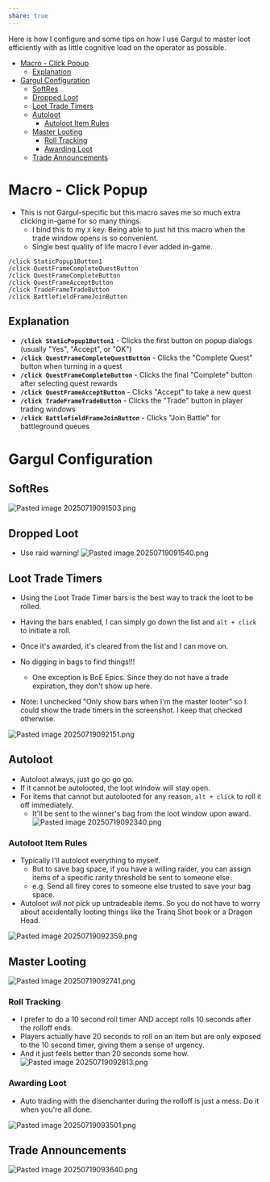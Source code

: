 ```yaml
---
share: true
---
```



Here is how I configure and some tips on how I use Gargul to master loot efficiently with as little cognitive load on the operator as possible.

- [Macro - Click Popup](Gargul%20Settings.md#Macro%20-%20Click%20Popup)
	- [Explanation](Gargul%20Settings.md#Macro%20-%20Click%20Popup)
- [Gargul Configuration](Gargul%20Settings.md#Gargul%20Configuration)
	- [SoftRes](Gargul%20Settings.md#Gargul%20Configuration)
	- [Dropped Loot](Gargul%20Settings.md#Gargul%20Configuration)
	- [Loot Trade Timers](Gargul%20Settings.md#Gargul%20Configuration)
	- [Autoloot](Gargul%20Settings.md#Gargul%20Configuration)
		- [Autoloot Item Rules](Gargul%20Settings.md#Autoloot)
	- [Master Looting](Gargul%20Settings.md#Gargul%20Configuration)
		- [Roll Tracking](Gargul%20Settings.md#Master%20Looting)
		- [Awarding Loot](Gargul%20Settings.md#Master%20Looting)
	- [Trade Announcements](Gargul%20Settings.md#Gargul%20Configuration)


# Macro - Click Popup 
- This is not Gargul-specific but this macro saves me so much extra clicking in-game for so many things.
    - I bind this to my `X` key. Being able to just hit this macro when the trade window opens is so convenient. 
    - Single best quality of life macro I ever added in-game.

```
/click StaticPopup1Button1
/click QuestFrameCompleteQuestButton
/click QuestFrameCompleteButton
/click QuestFrameAcceptButton
/click TradeFrameTradeButton
/click BattlefieldFrameJoinButton
```

## Explanation
- **`/click StaticPopup1Button1`** - Clicks the first button on popup dialogs (usually "Yes", "Accept", or "OK")
- **`/click QuestFrameCompleteQuestButton`** - Clicks the "Complete Quest" button when turning in a quest
- **`/click QuestFrameCompleteButton`** - Clicks the final "Complete" button after selecting quest rewards
- **`/click QuestFrameAcceptButton`** - Clicks "Accept" to take a new quest
- **`/click TradeFrameTradeButton`** - Clicks the "Trade" button in player trading windows
- **`/click BattlefieldFrameJoinButton`** - Clicks "Join Battle" for battleground queues


# Gargul Configuration
## SoftRes
![Pasted image 20250719091503.png](./0%20-%20Attachments/Pasted%20image%2020250719091503.png)

## Dropped Loot
- Use raid warning!
![Pasted image 20250719091540.png](./0%20-%20Attachments/Pasted%20image%2020250719091540.png)

## Loot Trade Timers
- Using the Loot Trade Timer bars is the best way to track the loot to be rolled.
- Having the bars enabled, I can simply go down the list and `alt + click` to initiate a roll. 
- Once it's awarded, it's cleared from the list and I can move on. 
- No digging in bags to find things!!!
    - One exception is BoE Epics. Since they do not have a trade expiration, they don't show up here. 

- Note: I unchecked "Only show bars when I'm the master looter" so I could show the trade timers in the screenshot. I keep that checked otherwise.

![Pasted image 20250719092151.png](./0%20-%20Attachments/Pasted%20image%2020250719092151.png)


## Autoloot
- Autoloot always, just go go go go.
- If it cannot be autolooted, the loot window will stay open. 
- For items that cannot but autolooted for any reason, `alt + click` to roll it off immediately. 
    - It'll be sent to the winner's bag from the loot window upon award.
![Pasted image 20250719092340.png](./0%20-%20Attachments/Pasted%20image%2020250719092340.png)

### Autoloot Item Rules
- Typically I'll autoloot everything to myself. 
    - But to save bag space, if you have a willing raider, you can assign items of a specific rarity threshold be sent to someone else.
    - e.g. Send all firey cores to someone else trusted to save your bag space.
- Autoloot _will not_ pick up untradeable items. So you do not have to worry about accidentally looting things like the Tranq Shot book or a Dragon Head.

![Pasted image 20250719092359.png](./0%20-%20Attachments/Pasted%20image%2020250719092359.png)


## Master Looting
![Pasted image 20250719092741.png](./0%20-%20Attachments/Pasted%20image%2020250719092741.png)

### Roll Tracking
- I prefer to do a 10 second roll timer AND accept rolls 10 seconds after the rolloff ends. 
- Players actually have 20 seconds to roll on an item but are only exposed to the 10 second timer, giving them a sense of urgency. 
- And it just feels better than 20 seconds some how.
![Pasted image 20250719092813.png](./0%20-%20Attachments/Pasted%20image%2020250719092813.png)

### Awarding Loot
- Auto trading with the disenchanter during the rolloff is just a mess. Do it when you're all done.

![Pasted image 20250719093501.png](./0%20-%20Attachments/Pasted%20image%2020250719093501.png)


## Trade Announcements
![Pasted image 20250719093640.png](./0%20-%20Attachments/Pasted%20image%2020250719093640.png)

